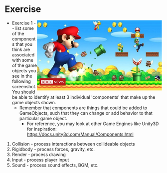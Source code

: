 # Exercise

<img align="right" width="400px" src="./media/mario.jpg">

- Exercise 1 -- list some of the components that you think are associated with some of the game objects you see in the following screenshot. You should be able to identify at least 3 individual 'components' that make up the game objects shown.
  - Remember that components are things that could be added to GameObjects, such that they can change or add behavior to that particular game object.
    -  For reference, you may look at other Game Engines like Unity3D for inspiration: https://docs.unity3d.com/Manual/Components.html


1. Collision - process interactions between collideable objects
2. Rigidbody - process forces, gravity, etc.
3. Render    - process drawing
4. Input     - process player input
5. Sound     - process sound effects, BGM, etc.
